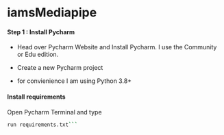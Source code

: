 # iamsMediapipe

#### Step 1 : Install Pycharm
- Head over Pycharm Website and Install Pycharm. I use the Community or Edu edition.

- Create a new Pycharm project

- for convienience I am using Python 3.8+ 

#### Install requirements 
Open Pycharm Terminal and type 


```bash
run requirements.txt```




